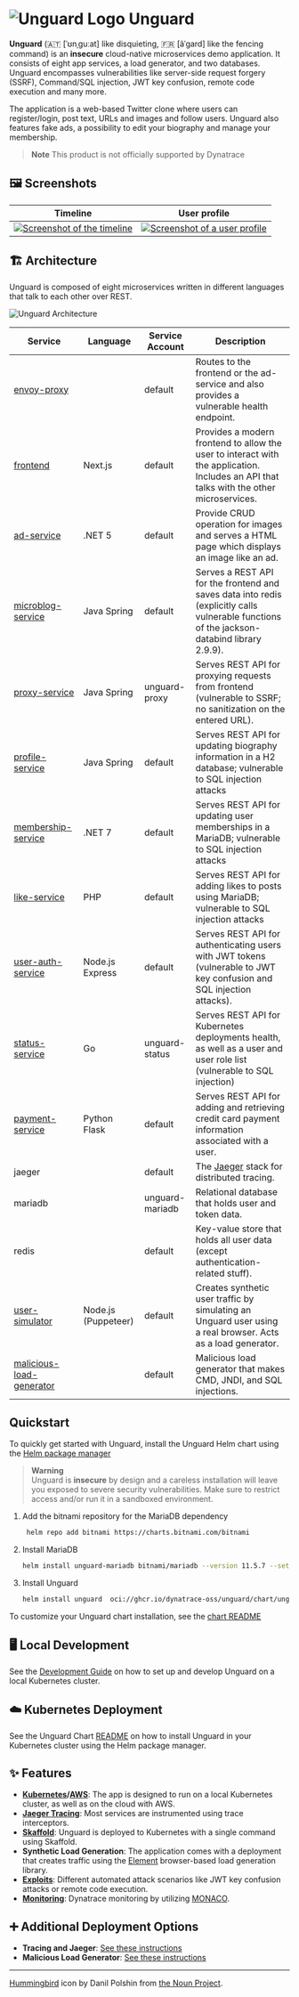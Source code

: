 # ![Unguard Logo](docs/images/logo/unguard-logo-red-small.png) Unguard

**Unguard** (🇦🇹 [ˈʊnˌɡuːat] like disquieting, 🇫🇷 [ãˈɡard] like the fencing command) is an **insecure** cloud-native
microservices demo application. It consists of eight app services, a load generator, and two databases. Unguard
encompasses vulnerabilities like server-side request forgery (SSRF), Command/SQL injection, JWT key confusion,
remote code execution and many more. 

The application is a web-based Twitter clone where users can register/login, post text, URLs and images and follow users.
Unguard also features fake ads, a possibility to edit your biography and manage your membership.

> **Note**
> This product is not officially supported by Dynatrace

## 🖼️ Screenshots

| Timeline                                                                                                | User profile                                                                                                      |
|---------------------------------------------------------------------------------------------------------|-------------------------------------------------------------------------------------------------------------------|
| [![Screenshot of the timeline](./docs/images/unguard-timeline.png)](./docs/images/unguard-timeline.png) | [![Screenshot of a user profile](./docs/images/unguard-user-profile.png)](./docs/images/unguard-user-profile.png) |

## 🏗️ Architecture

Unguard is composed of eight microservices written in different languages that talk to each other over REST.

![Unguard Architecture](docs/images/unguard-architecture.svg)

| Service                                                    | Language            | Service Account | Description                                                                                                                             |
|------------------------------------------------------------|---------------------|-----------------|-----------------------------------------------------------------------------------------------------------------------------------------|
| [envoy-proxy](./src/envoy-proxy)                           |                     | default         | Routes to the frontend or the ad-service and also provides a vulnerable health endpoint.                                                |
| [frontend](./src/frontend)                                 | Next.js             | default         | Provides a modern frontend to allow the user to interact with the application. Includes an API that talks with the other microservices. |
| [ad-service](./src/ad-service)                             | .NET 5              | default         | Provide CRUD operation for images and serves a HTML page which displays an image like an ad.                                            |
| [microblog-service](./src/microblog-service)               | Java Spring         | default         | Serves a REST API for the frontend and saves data into redis (explicitly calls vulnerable functions of the jackson-databind library 2.9.9). |
| [proxy-service](./src/proxy-service)                       | Java Spring         | unguard-proxy   | Serves REST API for proxying requests from frontend (vulnerable to SSRF; no sanitization on the entered URL).                           |
| [profile-service](./src/profile-service)                   | Java Spring         | default         | Serves REST API for updating biography information in a H2 database; vulnerable to SQL injection attacks                                |
| [membership-service](./src/membership-service)             | .NET 7              | default         | Serves REST API for updating user memberships in a MariaDB; vulnerable to SQL injection attacks                                         |
| [like-service](./src/like-service)                         | PHP                 | default         | Serves REST API for adding likes to posts using MariaDB; vulnerable to SQL injection attacks                                            |
| [user-auth-service](./src/user-auth-service)               | Node.js Express     | default         | Serves REST API for authenticating users with JWT tokens (vulnerable to JWT key confusion and SQL injection attacks).                   |
| [status-service](./src/status-service)                     | Go                  | unguard-status  | Serves REST API for Kubernetes deployments health, as well as a user and user role list (vulnerable to SQL injection)                   |
| [payment-service](./src/payment-service)                   | Python Flask        | default         | Serves REST API for adding and retrieving credit card payment information associated with a user.                                       |
| jaeger                                                     |                     | default         | The [Jaeger](https://www.jaegertracing.io/) stack for distributed tracing.                                                              |
| mariadb                                                    |                     | unguard-mariadb | Relational database that holds user and token data.                                                                                     |
| redis                                                      |                     | default         | Key-value store that holds all user data (except authentication-related stuff).                                                         |
| [user-simulator](./src/user-simulator)                     | Node.js (Puppeteer) | default         | Creates synthetic user traffic by simulating an Unguard user using a real browser. Acts as a load generator.                            |
| [malicious-load-generator](./src/malicious-load-generator) |                     | default         | Malicious load generator that makes CMD, JNDI, and SQL injections.                                                                      |

## Quickstart

To quickly get started with Unguard, install the Unguard Helm chart using the [Helm package manager](https://helm.sh/)

> **Warning** \
> Unguard is **insecure** by design and a careless installation will leave you exposed to severe security vulnerabilities. Make sure to restrict access and/or run it in a sandboxed environment.

1. Add the bitnami repository for the MariaDB dependency

   ```sh
    helm repo add bitnami https://charts.bitnami.com/bitnami
   ```

2. Install MariaDB

   ```sh
   helm install unguard-mariadb bitnami/mariadb --version 11.5.7 --set primary.persistence.enabled=false --wait --namespace unguard --create-namespace
   ```

3. Install Unguard

   ```sh
   helm install unguard  oci://ghcr.io/dynatrace-oss/unguard/chart/unguard --wait --namespace unguard --create-namespace
   ```

To customize your Unguard chart installation, see the [chart README](chart/README.md)


## 🖥️ Local Development

See the [Development Guide](docs/DEV-GUIDE.md) on how to set up and develop Unguard on a local Kubernetes cluster.

## ☁️ Kubernetes Deployment

See the Unguard Chart [README](chart/README.md) on how to install Unguard in your Kubernetes cluster using the Helm package manager.

## ✨ Features

* **[Kubernetes](https://kubernetes.io/)/[AWS](https://aws.amazon.com/eks)**: The app is designed to run on a local
  Kubernetes cluster, as well as on the cloud with AWS.
* [**Jaeger Tracing**](https://www.jaegertracing.io/): Most services are instrumented using trace interceptors.
* [**Skaffold**](https://skaffold.dev/): Unguard is deployed to Kubernetes with a single command using Skaffold.
* **Synthetic Load Generation**: The application comes with a deployment that creates traffic using
  the [Element](https://element.flood.io/) browser-based load generation library.
* **[Exploits](./exploit-toolkit/exploits/README.md)**: Different automated attack scenarios like JWT key confusion
  attacks or remote code execution.
* **[Monitoring](docs/MONACO.md)**: Dynatrace monitoring by
  utilizing [MONACO](https://github.com/dynatrace-oss/dynatrace-monitoring-as-code).

## ➕ Additional Deployment Options

* **Tracing and Jaeger**: [See these instructions](docs/TRACING.md)
* **Malicious Load Generator**: [See these instructions](src/malicious-load-generator/README.md)

---

[Hummingbird](https://thenounproject.com/search/?q=hummingbird&i=4138237) icon by Danil Polshin
from [the Noun Project](https://thenounproject.com/).
